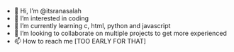 - 👋 Hi, I’m @itsranasalah
- 👀 I’m interested in coding
- 🌱 I’m currently learning c, html, python and javascript
- 💞️ I’m looking to collaborate on multiple projects to get more experienced
- 📫 How to reach me [TOO EARLY FOR THAT]

<!---
itsranasalah/itsranasalah is a ✨ special ✨ repository because its `README.md` (this file) appears on your GitHub profile.
You can click the Preview link to take a look at your changes.
--->
